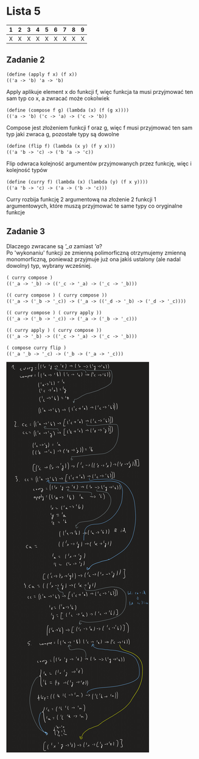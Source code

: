 # Lista 5
| 1 | 2 | 3 | 4 | 5 | 6 | 7 | 8 | 9 |
|---|---|---|---|---|---|---|---|---|
| X | X | X | X | X | X | X | X | X |

## Zadanie 2
```
(define (apply f x) (f x))
(('a -> 'b) 'a -> 'b)
```
Apply aplikuje element x do funkcji f, więc funkcja ta musi przyjmować ten sam typ co x, a zwracać może cokolwiek
```
(define (compose f g) (lambda (x) (f (g x))))
(('a -> 'b) ('c -> 'a) -> ('c -> 'b))
```
Compose jest złożeniem funkcji f oraz g, więc f musi przyjmować ten sam typ jaki zwraca g, pozostałe typy są dowolne
```
(define (flip f) (lambda (x y) (f y x)))
(('a 'b -> 'c) -> ('b 'a -> 'c))
```
Flip odwraca kolejność argumentów przyjmowanych przez funkcję, więc i kolejność typów
```
(define (curry f) (lambda (x) (lambda (y) (f x y))))
(('a 'b -> 'c) -> ('a -> ('b -> 'c)))
```
Curry rozbija funkcję 2 argumentową na złożenie 2 funkcji 1 argumentowych, które muszą przyjmować te same typy co oryginalne funkcje

## Zadanie 3 
Dlaczego zwracane są *'_a* zamiast *'a*?\
Po 'wykonaniu' funkcji ze zmienną polimorficzną otrzymujemy zmienną monomorficzną, ponieważ przyjmuje już ona jakiś ustalony (ale nadal dowolny) typ, wybrany wcześniej.
```
( curry compose )
(('_a -> '_b) -> (('_c -> '_a) -> ('_c -> '_b)))
```
```
(( curry compose ) ( curry compose ))
(('_a -> ('_b -> '_c)) -> ('_a -> (('_d -> '_b) -> ('_d -> '_c))))
```
```
(( curry compose ) ( curry apply ))
(('_a -> ('_b -> '_c)) -> ('_a -> ('_b -> '_c)))
```
```
(( curry apply ) ( curry compose ))
(('_a -> '_b) -> (('_c -> '_a) -> ('_c -> '_b)))
```
```
( compose curry flip )
(('_a '_b -> '_c) -> ('_b -> ('_a -> '_c)))
```
![image](zad3.png)